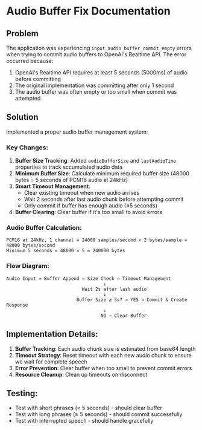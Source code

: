 # Audio Buffer Fix Documentation

## Problem
The application was experiencing `input_audio_buffer_commit_empty` errors when trying to commit audio buffers to OpenAI's Realtime API. The error occurred because:

1. OpenAI's Realtime API requires at least 5 seconds (5000ms) of audio before committing
2. The original implementation was committing after only 1 second
3. The audio buffer was often empty or too small when commit was attempted

## Solution
Implemented a proper audio buffer management system:

### Key Changes:

1. **Buffer Size Tracking**: Added `audioBufferSize` and `lastAudioTime` properties to track accumulated audio data
2. **Minimum Buffer Size**: Calculate minimum required buffer size (48000 bytes = 5 seconds of PCM16 audio at 24kHz)
3. **Smart Timeout Management**: 
   - Clear existing timeout when new audio arrives
   - Wait 2 seconds after last audio chunk before attempting commit
   - Only commit if buffer has enough audio (≥5 seconds)
4. **Buffer Clearing**: Clear buffer if it's too small to avoid errors

### Audio Buffer Calculation:
```
PCM16 at 24kHz, 1 channel = 24000 samples/second × 2 bytes/sample = 48000 bytes/second
Minimum 5 seconds = 48000 × 5 = 240000 bytes
```

### Flow Diagram:
```
Audio Input → Buffer Append → Size Check → Timeout Management
                                    ↓
                            Wait 2s after last audio
                                    ↓
                          Buffer Size ≥ 5s? → YES → Commit & Create Response
                                    ↓
                                   NO → Clear Buffer
```

## Implementation Details:

1. **Buffer Tracking**: Each audio chunk size is estimated from base64 length
2. **Timeout Strategy**: Reset timeout with each new audio chunk to ensure we wait for complete speech
3. **Error Prevention**: Clear buffer when too small to prevent commit errors
4. **Resource Cleanup**: Clean up timeouts on disconnect

## Testing:
- Test with short phrases (< 5 seconds) - should clear buffer
- Test with long phrases (≥ 5 seconds) - should commit successfully
- Test with interrupted speech - should handle gracefully